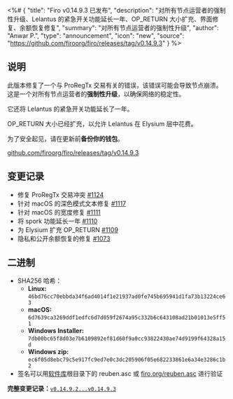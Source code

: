 <%# {
  "title": "Firo v0.14.9.3 已发布",
  "description": "对所有节点运营者的强制性升级、Lelantus 的紧急开关功能延长一年、OP_RETURN 大小扩充、界面修复、余额恢复修复",
  "summary": "对所有节点运营者的强制性升级",
  "author": "Anwar P.",
  "type": "announcement",
  "icon": "new",
  "source": "https://github.com/firoorg/firo/releases/tag/v0.14.9.3"
} %>

## 说明

此版本修复了一个与 ProRegTx 交易有关的错误，该错误可能会导致节点崩溃。这是一个对所有节点运营者的**强制性升级**，以确保网络的稳定性。

它还将 Lelantus 的紧急开关功能延长了一年。

OP_RETURN 大小已经扩充，以允许 Lelantus 在 Elysium 层中花费。

为了安全起见，请在更新前**备份你的钱包**。

[github.com/firoorg/firo/releases/tag/v0.14.9.3](https://github.com/firoorg/firo/releases/tag/v0.14.9.3)

## 变更记录

* 修复 ProRegTx 交易冲突 [#1124](https://github.com/firoorg/firo/pull/1124)
* 针对 macOS 的深色模式文本修复 [#1117](https://github.com/firoorg/firo/pull/1117)
* 针对 macOS 的宽度修复 [#1111](https://github.com/firoorg/firo/pull/1111)
* 将 spork 功能延长一年 [#1110](https://github.com/firoorg/firo/pull/1110)
* 为 Elysium 扩充 OP_RETURN [#1109](https://github.com/firoorg/firo/pull/1109)
* 隐私和公开余额恢复的修复 [#1073](https://github.com/firoorg/firo/pull/1073)

## 二进制

* SHA256 哈希：
    * **Linux:** `46bd76cc70ebbda34f6ad4014f1e21937ad0fe745b695941d1fa73b13224ce63`
    * **macOS:** `6d7639ca3269ddf1edfc6d7d059f2674a95c332b6c643108ad21b01013e5ff51`
    * **Windows Installer:**<br>`7db00bc65f8d03e7b6109892ef81d60f9a0cc93822430ae74d9199f64328a15d`
    * **Windows zip:**<br>`ec6f05d8ebc79c5e917fc9ed7e0c3dc205906f05e682233861e6a34e3286c1b2`
* 签名可以用[软件库](https://github.com/firoorg/firo)根目录下的 reuben.asc 或 [firo.org/reuben.asc](https://firo.org/reuben.asc) 进行验证

**完整变更记录：**[`v0.14.9.2...v0.14.9.3`](https://github.com/firoorg/firo/compare/v0.14.9.2...v0.14.9.3)
